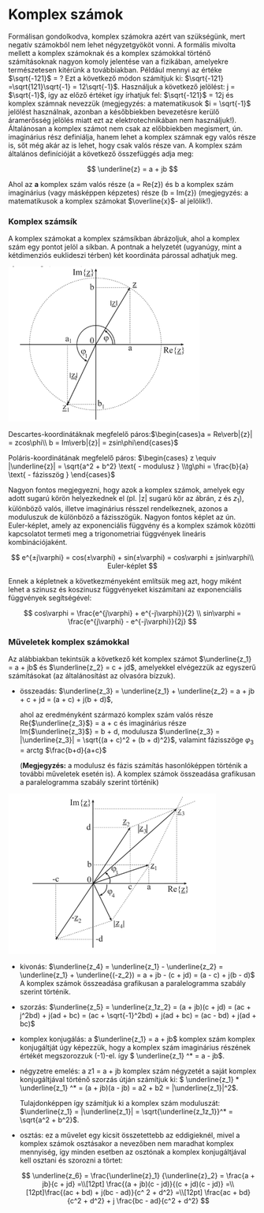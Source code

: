# Komplex számok

Formálisan gondolkodva, komplex számokra azért van szükségünk, mert negatív
számokból nem lehet négyzetgyököt vonni. A formális mivolta mellett a komplex számoknak és a
komplex számokkal történő számításoknak nagyon komoly jelentése van a fizikában, amelyekre
természetesen kitérünk a továbbiakban.
Például mennyi az értéke $\sqrt{-121}$ = ? Ezt a következő módon számítjuk ki: $\sqrt{-121} =\sqrt{121}\sqrt{-1} = 12\sqrt{-1}$. Használjuk a következő jelölést: j = $\sqrt{-1}$, így az előző értéket így írhatjuk
fel: $\sqrt{-121}$ = 12j és komplex számnak nevezzük (megjegyzés: a matematikusok $i = \sqrt{-1}$
jelölést használnak, azonban a későbbiekben bevezetésre kerülő áramerősség jelölés miatt ezt az
elektrotechnikában nem használjuk!).
Általánosan a komplex számot nem csak az előbbiekben megismert, ún. imaginárius rész
definiálja, hanem lehet a komplex számnak egy valós része is, sőt még akár az is lehet, hogy csak
valós része van. A komplex szám általános definícióját a következő összefüggés adja meg:

$$
\underline{z} = a + jb
$$

Ahol az **a** komplex szám valós része (a = Re{z}) és b a komplex szám imaginárius (vagy
másképpen képzetes) része (b = Im{z}) (megjegyzés: a matematikusok a komplex számokat $\overline{x}$-
al jelölik!).

### Komplex számsík

A komplex számokat a komplex számsíkban ábrázoljuk, ahol a komplex szám egy pontot
jelöl a síkban. A pontnak a helyzetét (ugyanúgy, mint a kétdimenziós euklideszi térben) két
koordináta párossal adhatjuk meg.

![Screenshot from 2023-11-12 18-49-19.png](Komplex%20sza%CC%81mok/Screenshot_from_2023-11-12_18-49-19.png)

Descartes-koordinátáknak megfelelő páros:$\begin{cases}a = Re\verb|{z}| = zcos\phi\\
b = Im\verb|{z}| = zsin\phi\end{cases}$

Poláris-koordinátának megfelelő páros: $\begin{cases}
z \equiv |\underline{z}| = \sqrt{a^2 + b^2} \text{ - modulusz }
\\tg\phi = \frac{b}{a} \text{ - fázisszög }
\end{cases}$

Nagyon fontos megjegyezni, hogy azok a komplex számok, amelyek egy adott sugarú
körön helyezkednek el (pl. |z| sugarú kör az ábrán, z és $z_1$), különböző valós, illetve
imaginárius résszel rendelkeznek, azonos a moduluszuk de különböző a fázisszögük.
Nagyon fontos képlet az ún. Euler-képlet, amely az exponenciális függvény és a komplex
számok közötti kapcsolatot termeti meg a trigonometriai függvények lineáris kombinációjaként.

$$
e^{±j\varphi} = cos(±\varphi) + sin(±\varphi) = cos\varphi ± jsin\varphi\\
Euler-képlet
$$

Ennek a képletnek a következményeként említsük meg azt, hogy miként lehet a szinusz és
koszinusz függvényeket kiszámítani az exponenciális függvények segítségével:

$$
cos\varphi = \frac{e^{j\varphi} + e^{-j\varphi}}{2}
\\
sin\varphi = \frac{e^{j\varphi} - e^{-j\varphi}}{2j}
$$

### Műveletek komplex számokkal

Az alábbiakban tekintsük a következő két komplex számot $\underline{z_1} = a + jb$ és $\underline{z_2} = c + jd$,
amelyekkel elvégezzük az egyszerű számításokat (az általánosítást az olvasóra bízzuk).

- összeadás:
$\underline{z_3} = \underline{z_1} + \underline{z_2} = a + jb + c + jd = (a + c) + j(b + d)$,
    
    ahol az eredményként származó komplex szám valós része Re{$\underline{z_3}$} = a + c és imaginárius része Im{$\underline{z_3}$} = b + d, modulusza $\underline{z_3} = |\underline{z_3}| = \sqrt{(a + c)^2 + (b + d)^2}$, valamint fázisszöge $\varphi_3$ = arctg $\frac{b+d}{a+c}$ 
    
    (**Megjegyzés:** a modulusz és fázis számítás hasonlóképpen történik a további műveletek
    esetén is). A komplex számok összeadása grafikusan a paralelogramma szabály szerint történik)
    

![Screenshot from 2023-11-12 21-11-20.png](Komplex%20sza%CC%81mok/Screenshot_from_2023-11-12_21-11-20.png)

- kivonás:
$\underline{z_4} = \underline{z_1} - \underline{z_2} = \underline{z_1} + \underline{(-z_2}) = a + jb - (c + jd) = (a - c) + j(b - d)$
A komplex számok összeadása grafikusan a paralelogramma szabály szerint történik.
- szorzás:
$\underline{z_5} = \underline{z_1z_2} = (a + jb)(c + jd) = (ac + j^2bd) + j(ad + bc) = (ac + \sqrt{-1}^2bd) + j(ad + bc) = (ac - bd) + j(ad + bc)$
- komplex konjugálás: a $\underline{z_1} = a + jb$ komplex szám komplex konjugáltját úgy képezzük,
hogy a komplex szám imaginárius részének értékét megszorozzuk (-1)-el. így $ \underline{z_1} ^* = a - jb$.
- négyzetre emelés: a z1 = a + jb komplex szám négyzetét a saját komplex konjugáltjával
történő szorzás útján számítjuk ki: $ \underline{z_1} * \underline{z_1} ^* = (a + jb)(a - jb) = a2 + b2 = |\underline{z_1}|^2$.
    
    Tulajdonképpen így számítjuk ki a komplex szám moduluszát: $\underline{z_1} = |\underline{z_1}| = \sqrt{\underline{z_1z_1}}^* = \sqrt{a^2 + b^2}$.
    
- osztás: ez a művelet egy kicsit összetettebb az eddigieknél, mivel a komplex számok
osztásakor a nevezőben nem maradhat komplex mennyiség, így minden esetben az osztónak a komplex konjugáltjával kell osztani és szorozni a törtet:
    
    $$
    \underline{z_6} = \frac{\underline{z}_1} {\underline{z}_2} 
    = \frac{a + jb}{c + jd} 
    =\\[12pt] \frac{(a + jb)(c - jd)}{(c + jd)(c - jd)}
    =\\[12pt]\frac{(ac + bd) + j(bc - ad)}{c^
    2 + d^2} 
    =\\[12pt] \frac{ac + bd}{c^2 + d^2} + j
    \frac{bc - ad}{c^2 + d^2}
    $$